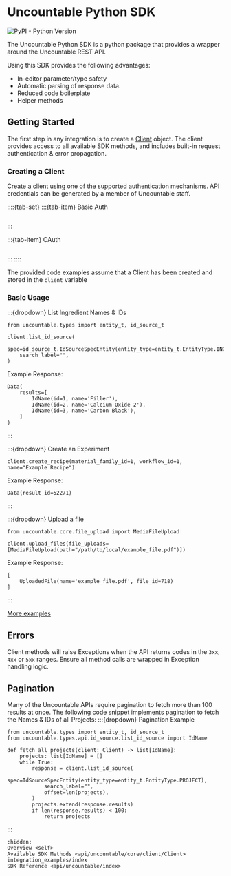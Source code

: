 # Uncountable Python SDK

![PyPI - Python Version](https://img.shields.io/pypi/pyversions/UncountablePythonSDK)


The Uncountable Python SDK is a python package that provides a wrapper around the Uncountable REST API.

Using this SDK provides the following advantages:

- In-editor parameter/type safety
- Automatic parsing of response data.
- Reduced code boilerplate
- Helper methods

## Getting Started
The first step in any integration is to create a [Client](uncountable.core.client.Client) object. The client provides access to all available SDK methods, and includes built-in request authentication & error propagation.

### Creating a Client
Create a client using one of the supported authentication mechanisms. API credentials can be generated by a member of Uncountable staff.

::::{tab-set}
:::{tab-item} Basic Auth
```{literalinclude} ../examples/basic_auth.py
```
:::

:::{tab-item} OAuth
```{literalinclude} ../examples/oauth.py
```
:::
::::

The provided code examples assume that a Client has been created and stored in the `client` variable


### Basic Usage

:::{dropdown} List Ingredient Names & IDs
```{code-block} python
from uncountable.types import entity_t, id_source_t

client.list_id_source(
    spec=id_source_t.IdSourceSpecEntity(entity_type=entity_t.EntityType.INGREDIENT),
    search_label="",
)
```
Example Response:
```code
Data(
    results=[
        IdName(id=1, name='Filler'), 
        IdName(id=2, name='Calcium Oxide 2'), 
        IdName(id=3, name='Carbon Black'),
    ]
)
```
:::

:::{dropdown} Create an Experiment
```{code-block} python
client.create_recipe(material_family_id=1, workflow_id=1, name="Example Recipe")
```
Example Response:
```code
Data(result_id=52271)
```
:::

:::{dropdown} Upload a file
```{code-block} python
from uncountable.core.file_upload import MediaFileUpload

client.upload_files(file_uploads=[MediaFileUpload(path="/path/to/local/example_file.pdf")])
```
Example Response:
```code
[
    UploadedFile(name='example_file.pdf', file_id=718)
]
```
:::

[More examples](integration_examples/index)

## Errors
Client methods will raise Exceptions when the API returns codes in the `3xx`, `4xx` or `5xx` ranges. Ensure all method calls are wrapped in Exception handling logic.

## Pagination
Many of the Uncountable APIs require pagination to fetch more than 100 results at once. The following code snippet implements pagination to fetch the Names & IDs of all Projects:
:::{dropdown} Pagination Example
```{code-block} python
from uncountable.types import entity_t, id_source_t
from uncountable.types.api.id_source.list_id_source import IdName

def fetch_all_projects(client: Client) -> list[IdName]:
    projects: list[IdName] = []
    while True:
        response = client.list_id_source(
            spec=IdSourceSpecEntity(entity_type=entity_t.EntityType.PROJECT),
            search_label="",
            offset=len(projects),
        )
        projects.extend(response.results)
        if len(response.results) < 100:
            return projects
```
:::


```{toctree}
:hidden:
Overview <self>
Available SDK Methods <api/uncountable/core/client/Client>
integration_examples/index
SDK Reference <api/uncountable/index>
```
